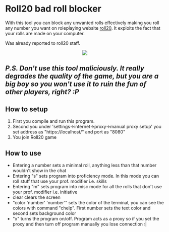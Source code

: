 # Roll20 bad roll blocker

With this tool you can block any unwanted rolls effectively making you roll any number you want on roleplaying website [roll20](https://roll20.net/). 
It exploits the fact that your rolls are made on your computer.

Was already reported to roll20 staff. 

<p align="center">
  <img src="https://media.discordapp.net/attachments/589179848484716585/904833416313307146/unknown.png">
</p>


*P.S. Don't use this tool maliciously. It really degrades the quality of the game, but you are a big boy so you won't use it to ruin the fun of other players, right? :P*
---
## How to setup

1. First you compile and run this program. 
2. Second you under 'settings->internet->proxy->manual proxy setup' you set address as "https://localhost/" and port as "8080"
3. You join Roll20 game

## How to use

- Entering a number sets a minimal roll, anything less than that number wouldn't show in the chat
- Entering "s" sets program into proficiency mode. In this mode you can roll stuff that use your prof. modifier i.e. skills
- Entering "m" sets program into misc mode for all the rolls that don't use your prof. modifier i.e. initiative
- clear clears the screen
- "color 'number' 'number'" sets the color of the terminal, you can see the colors with command "chelp". First number sets the text color and second sets background color
- "x" turns the program on/off. Program acts as a proxy so if you set the proxy and then turn off program manually you lose connection :|
